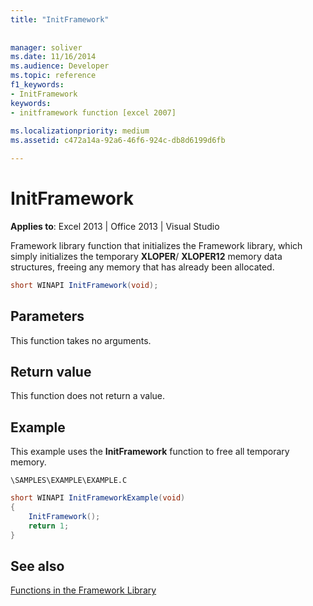 ```yaml
---
title: "InitFramework"
 
 
manager: soliver
ms.date: 11/16/2014
ms.audience: Developer
ms.topic: reference
f1_keywords:
- InitFramework
keywords:
- initframework function [excel 2007]
 
ms.localizationpriority: medium
ms.assetid: c472a14a-92a6-46f6-924c-db8d6199d6fb

---
```


# InitFramework

 **Applies to**: Excel 2013 | Office 2013 | Visual Studio 
  
Framework library function that initializes the Framework library, which simply initializes the temporary **XLOPER**/ **XLOPER12** memory data structures, freeing any memory that has already been allocated. 
  
```cs
short WINAPI InitFramework(void);
```

## Parameters

This function takes no arguments.
  
## Return value

This function does not return a value.
  
## Example

This example uses the **InitFramework** function to free all temporary memory. 
  
 `\SAMPLES\EXAMPLE\EXAMPLE.C`
  
```cs
short WINAPI InitFrameworkExample(void)
{
    InitFramework();
    return 1;
}
```

## See also



[Functions in the Framework Library](functions-in-the-framework-library.md)

